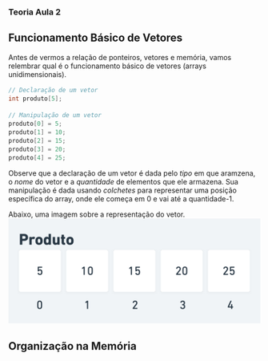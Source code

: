### Teoria Aula 2

## Funcionamento Básico de Vetores
Antes de vermos a relação de ponteiros, vetores e memória, vamos relembrar qual é o funcionamento básico de vetores (arrays unidimensionais).
 
~~~ c
// Declaração de um vetor
int produto[5];

// Manipulação de um vetor
produto[0] = 5;
produto[1] = 10;
produto[2] = 15;
produto[3] = 20;
produto[4] = 25;
~~~
 
Observe que a declaração de um vetor é dada pelo *tipo* em que aramzena, o *nome* do vetor e a *quantidade* de elementos que ele armazena. Sua manipulação é dada usando *colchetes* para representar uma posição específica do array, onde ele começa em 0 e vai até a quantidade-1.
  
Abaixo, uma imagem sobre a representação do vetor.
![representation](https://github.com/yuriBaza23/ED1/blob/main/images/vetor_a02.png?raw=true)
 
## Organização na Memória